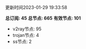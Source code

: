 更新时间2023-01-29 19:33:58

**总订阅: 45**
**总节点: 665**
**有效节点: 101**
- v2ray节点: 95
- trojan节点: 4
- ss节点: 2

